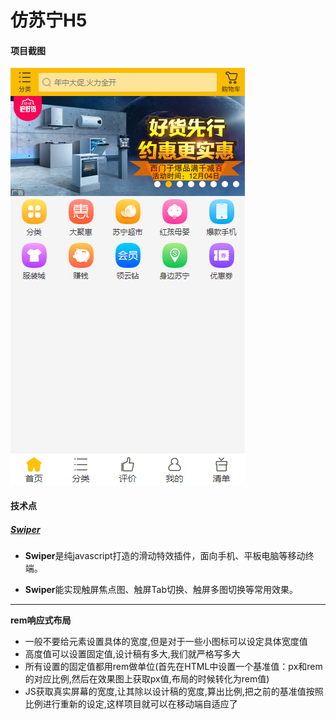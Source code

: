 # 仿苏宁H5

#### 项目截图

![](./images/index.png)



#### 技术点

##### [Swiper](https://www.swiper.com.cn/)

- **Swiper**是纯javascript打造的滑动特效插件，面向手机、平板电脑等移动终端。

- **Swiper**能实现触屏焦点图、触屏Tab切换、触屏多图切换等常用效果。

------

**rem响应式布局**

- 一般不要给元素设置具体的宽度,但是对于一些小图标可以设定具体宽度值
- 高度值可以设置固定值,设计稿有多大,我们就严格写多大
- 所有设置的固定值都用rem做单位(首先在HTML中设置一个基准值：px和rem的对应比例,然后在效果图上获取px值,布局的时候转化为rem值)
- JS获取真实屏幕的宽度,让其除以设计稿的宽度,算出比例,把之前的基准值按照比例进行重新的设定,这样项目就可以在移动端自适应了
